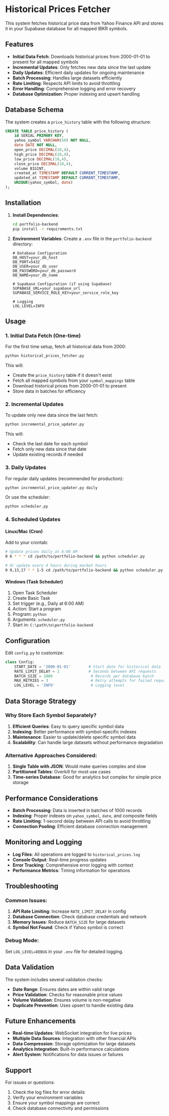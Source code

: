 # Historical Prices Fetcher

This system fetches historical price data from Yahoo Finance API and stores it in your Supabase database for all mapped IBKR symbols.

## Features

- **Initial Data Fetch**: Downloads historical prices from 2000-01-01 to present for all mapped symbols
- **Incremental Updates**: Only fetches new data since the last update
- **Daily Updates**: Efficient daily updates for ongoing maintenance
- **Batch Processing**: Handles large datasets efficiently
- **Rate Limiting**: Respects API limits to avoid throttling
- **Error Handling**: Comprehensive logging and error recovery
- **Database Optimization**: Proper indexing and upsert handling

## Database Schema

The system creates a `price_history` table with the following structure:

```sql
CREATE TABLE price_history (
    id SERIAL PRIMARY KEY,
    yahoo_symbol VARCHAR(50) NOT NULL,
    date DATE NOT NULL,
    open_price DECIMAL(10,4),
    high_price DECIMAL(10,4),
    low_price DECIMAL(10,4),
    close_price DECIMAL(10,4),
    volume BIGINT,
    created_at TIMESTAMP DEFAULT CURRENT_TIMESTAMP,
    updated_at TIMESTAMP DEFAULT CURRENT_TIMESTAMP,
    UNIQUE(yahoo_symbol, date)
);
```

## Installation

1. **Install Dependencies**:
   ```bash
   cd portfolio-backend
   pip install -r requirements.txt
   ```

2. **Environment Variables**:
   Create a `.env` file in the `portfolio-backend` directory:
   ```env
   # Database Configuration
   DB_HOST=your_db_host
   DB_PORT=5432
   DB_USER=your_db_user
   DB_PASSWORD=your_db_password
   DB_NAME=your_db_name
   
   # Supabase Configuration (if using Supabase)
   SUPABASE_URL=your_supabase_url
   SUPABASE_SERVICE_ROLE_KEY=your_service_role_key
   
   # Logging
   LOG_LEVEL=INFO
   ```

## Usage

### 1. Initial Data Fetch (One-time)

For the first time setup, fetch all historical data from 2000:

```bash
python historical_prices_fetcher.py
```

This will:
- Create the `price_history` table if it doesn't exist
- Fetch all mapped symbols from your `symbol_mappings` table
- Download historical prices from 2000-01-01 to present
- Store data in batches for efficiency

### 2. Incremental Updates

To update only new data since the last fetch:

```bash
python incremental_price_updater.py
```

This will:
- Check the last date for each symbol
- Fetch only new data since that date
- Update existing records if needed

### 3. Daily Updates

For regular daily updates (recommended for production):

```bash
python incremental_price_updater.py daily
```

Or use the scheduler:

```bash
python scheduler.py
```

### 4. Scheduled Updates

#### Linux/Mac (Cron)
Add to your crontab:
```bash
# Update prices daily at 6:00 AM
0 6 * * * cd /path/to/portfolio-backend && python scheduler.py

# Or update every 4 hours during market hours
0 9,13,17 * * 1-5 cd /path/to/portfolio-backend && python scheduler.py
```

#### Windows (Task Scheduler)
1. Open Task Scheduler
2. Create Basic Task
3. Set trigger (e.g., Daily at 6:00 AM)
4. Action: Start a program
5. Program: `python`
6. Arguments: `scheduler.py`
7. Start in: `C:\path\to\portfolio-backend`

## Configuration

Edit `config.py` to customize:

```python
class Config:
    START_DATE = '2000-01-01'        # Start date for historical data
    RATE_LIMIT_DELAY = 1             # Seconds between API requests
    BATCH_SIZE = 1000                 # Records per database batch
    MAX_RETRIES = 3                   # Retry attempts for failed requests
    LOG_LEVEL = 'INFO'                # Logging level
```

## Data Storage Strategy

### Why Store Each Symbol Separately?

1. **Efficient Queries**: Easy to query specific symbol data
2. **Indexing**: Better performance with symbol-specific indexes
3. **Maintenance**: Easier to update/delete specific symbol data
4. **Scalability**: Can handle large datasets without performance degradation

### Alternative Approaches Considered:

1. **Single Table with JSON**: Would make queries complex and slow
2. **Partitioned Tables**: Overkill for most use cases
3. **Time-series Database**: Good for analytics but complex for simple price storage

## Performance Considerations

- **Batch Processing**: Data is inserted in batches of 1000 records
- **Indexing**: Proper indexes on `yahoo_symbol`, `date`, and composite fields
- **Rate Limiting**: 1-second delay between API calls to avoid throttling
- **Connection Pooling**: Efficient database connection management

## Monitoring and Logging

- **Log Files**: All operations are logged to `historical_prices.log`
- **Console Output**: Real-time progress updates
- **Error Tracking**: Comprehensive error logging with context
- **Performance Metrics**: Timing information for operations

## Troubleshooting

### Common Issues:

1. **API Rate Limiting**: Increase `RATE_LIMIT_DELAY` in config
2. **Database Connection**: Check database credentials and network
3. **Memory Issues**: Reduce `BATCH_SIZE` for large datasets
4. **Symbol Not Found**: Check if Yahoo symbol is correct

### Debug Mode:

Set `LOG_LEVEL=DEBUG` in your `.env` file for detailed logging.

## Data Validation

The system includes several validation checks:

- **Date Range**: Ensures dates are within valid range
- **Price Validation**: Checks for reasonable price values
- **Volume Validation**: Ensures volume is non-negative
- **Duplicate Prevention**: Uses upsert to handle existing data

## Future Enhancements

- **Real-time Updates**: WebSocket integration for live prices
- **Multiple Data Sources**: Integration with other financial APIs
- **Data Compression**: Storage optimization for large datasets
- **Analytics Integration**: Built-in performance calculations
- **Alert System**: Notifications for data issues or failures

## Support

For issues or questions:
1. Check the log files for error details
2. Verify your environment variables
3. Ensure your symbol mappings are correct
4. Check database connectivity and permissions
